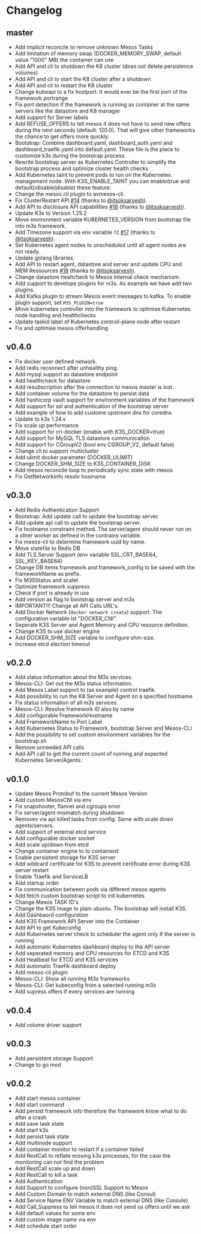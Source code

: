 # Changelog

## master

- Add implicit reconcile to remove unknown Mesos Tasks
- Add limitation of memory swap (DOCKER_MEMORY_SWAP, default value "1000" MB) the container can use
- Add API and cli to shutdown the K8 cluster (does not delete persistence volumes)
- Add API and cli to start the K8 cluster after a shutdown
- Add API and cli to restart the K8 cluster 
- Change kubeapi to a fix hostport. It would ever be the first port of the framework portrange
- Fix port detection if the framework is running as container at the same servers like the datastore and K8 manager
- Add support for Server labels
- Add REFUSE_OFFERS to tell mesos it does not have to send new offers during the next seconds (default: 120.0). That will give other 
  frameworks the chance to get offers more quickly.
- Bootstrap: Combine dashboard.yaml, dashboard_auth.yaml and dashboard_traefik.yaml into default.yaml. These file is the place to customize 
  k3s during the bootstrap process.
- Rewrite bootstrap server as Kubernetes Controller to simplify the bootstrap process and optimize cluster health checks.
- Add Kubernetes taint to prevent pods to run on the Kubernetes management node. With K3S_ENABLE_TAINT you can enable(true and default)/disable(disable) these feature.
- Change the mesos cli plugin to avmesos-cli.
- Fix ClusterRestart API [#14](https://github.com/AVENTER-UG/mesos-m3s/pull/14) (thanks to [@itsoksarvesh](https://github.com/itsoksarvesh)).
- Add API to disclosure API capabilities [#16](https://github.com/AVENTER-UG/mesos-m3s/pull/16) (thanks to [@itsoksarvesh](https://github.com/itsoksarvesh)).
- Update K3s to Version 1.25.2
- Move environment variable KUBERNETES_VERSION from bootstrap file into m3s framework.
- Add Timezone support via env variable `TZ` [#17](https://github.com/AVENTER-UG/mesos-m3s/pull/17) (thanks to [@itsoksarvesh](https://github.com/itsoksarvesh)).
- Set Kubernetes agent nodes to unscheduled until all agent nodes are not ready.
- Update golang libraries.
- Add API to restart agent, datastore and server and update CPU and MEM Ressources [#18](https://github.com/AVENTER-UG/mesos-m3s/pull/18) (thanks to [@itsoksarvesh](https://github.com/itsoksarvesh)).
- Change datastore healtcheck to Mesos internal check mechanism.
- Add support to develope plugins for m3s. As example we have add two plugins.
- Add Kafka plugin to stream Mesos event messages to kafka. To enable plugin support, set `M3S_PLUGIN=true`
- Move kubernetes controller into the framework to optimise Kubernetes node handling and healthchecks
- Update taskid label of Kubernetes controll-plane node after restart
- Fix and optimise mesos offerhandling 

## v0.4.0

- Fix docker user defined network.
- Add redis reconnect after unhealthy ping. 
- Add mysql support as datastore endpoint
- Add healthcheck for datastore
- Add resubscription after the connection to mesos master is lost.
- Add container volume for the datastore to persist data
- Add hashicorp vault support for environment variables of the framework
- Add support for ssl and authentication of the bootstrap server
- Add example of how to add custome upstream dns for coredns
- Update to k3s 1.24.x
- Fix scale up performance
- Add support for cri-docker (enable with K3S_DOCKER=true)
- Add support for MySQL TLS datastore communication
- Add support for CGroupV2 (bool env CGROUP_V2, default false)
- Change cli to support multicluster    
- Add ulimit docker parameter (DOCKER_ULIMIT)
- Change DOCKER_SHM_SIZE to K3S_CONTAINER_DISK
- Add mesos reconcile loop to periodically sync state with mesos
- Fix GetNetworkInfo resolv hostname


## v0.3.0

- Add Redis Authentication Support
- Bootstrap: Add update call to update the bootstrap server.
- Add update api call to update the bootstrap server.
- Fix hostname constraint method. The server/agent should never run
  on a other worker as defined in the contrains variable.
- Fix mesos-cli to determine framework uuid by name.
- Move statefile to Redis DB
- Add TLS Server Support (env variable SSL_CRT_BASE64, SSL_KEY_BASE64)
- Change DB items framework and framework_config to be saved with the
  frameworkName as prefix.
- Fix M3SStatus and scalet
- Optimize framework suppress
- Check if port is already in use
- Add version as flag to bootstrap server and m3s
- IMPORTANT!!! Change all API Calls URL's.
- Add Docker Network (`docker network create`) support. The configuration variable ist "DOCKER_CNI".
- Seperate K3S Server and Agent Memory and CPU resource definition.
- Change K3S to use docker engine
- Add DOCKER_SHM_SIZE variable to configure shm-size.
- Increase etcd election timeout

## v0.2.0

- Add status information about the M3s services.
- Mesos-CLI: Get out the M3s status information.
- Add Mesos Label support to (as example) control traefik
- Add possibility to run the K8 Server and Agent on a specified hostname
- Fix status information of all m3s services
- Mesos-CLI: Resolve framework ID also by name
- Add configurable FrameworkHostname
- Add FrameworkName to Port Label
- Add Kubernetes Status to Framework, bootstrap Server and Mesos-CLI
- Add the possibility to set custom environment variables for the bootstrap.sh
- Remove unneeded API calls
- Add API call to get the current count of running and expected Kubernetes Server/Agents.

## v0.1.0

- Update Mesos Protobuf to the current Mesos Version
- Add custom MesosCNI via env
- Fix snapshooter, flannel and cgroups error
- Fix server/agent mismatch during shutdown
- Removes via api killed tasks from config. Same with scale down agents/servers.
- Add support of external etcd service
- Add configurable docker socket
- Add scale up/down from etcd
- Change container engine to to containerd
- Enable persistent storage for K3S server
- Add wildcard certificate for K3S to prevent certificate error during K3S server restart
- Enable Traefik and ServiceLB
- Add startup order
- Fix communication between pods via different mesos agents
- Add fetch custom bootstrap script to init kubernetes
- Change Mesos TASK ID's
- Change the K3S Image to plain ubuntu. The bootstrap will install K3S.
- Add Dashbaord configuration
- Add K3S Framework API Server into the Container
- Add API to get Kubeconfig
- Add Kubernetes server check to scheduler the agent only if the server is running
- Add automatic Kubernetes dashboard deploy to the API server
- Add seperated memory and CPU resources for ETCD and K3S
- Add Heatbeat for ETCD and K3S services
- Add automatic Traefik dashboard deploy
- Add mesos-cli plugin
- Mesos-CLI: Show all running M3s frameworks
- Mesos-CLI: Get kubeconfig from a selected running m3s
- Add supress offers if every services are running

## v0.0.4

- Add volume driver support

## v0.0.3

- Add persistent storage Support
- Change to go mod

## v0.0.2

- Add start mesos container
- Add start command
- Add persist framework info therefore the framework know what to do after a crash
- Add save task state
- Add start k3s
- Add persist task state
- Add multinode support
- Add container monitor to restart if a container failed
- Add RestCall to reflate missing k3s processes, for the case the monitoring can not find the problem
- Add RestCall scale up and down
- Add RestCall to kill a task
- Add Authentication
- Add Support to configure (non)SSL Support to Mesos
- Add Custom Domain to match external DNS (like Consul)
- Add Service Name ENV Variable to match external DNS (like Consule)
- Add Call_Suppress to tell mesos it does not send us offers until we ask
- Add default values for some env
- Add custom image name via env
- Add schedule start order

